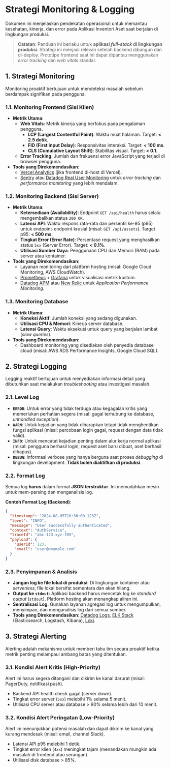 # Strategi Monitoring & Logging

Dokumen ini menjelaskan pendekatan operasional untuk memantau kesehatan, kinerja, dan error pada Aplikasi Inventori Aset saat berjalan di lingkungan produksi.

> **Catatan**: Panduan ini berlaku untuk **aplikasi *full-stack* di lingkungan produksi**. Strategi ini menjadi relevan setelah backend dibangun dan di-deploy. Prototipe frontend saat ini dapat dipantau menggunakan *error tracking* dan *web vitals* standar.

## 1. Strategi Monitoring

Monitoring proaktif bertujuan untuk mendeteksi masalah sebelum berdampak signifikan pada pengguna.

### 1.1. Monitoring Frontend (Sisi Klien)

-   **Metrik Utama**:
    -   **Web Vitals**: Metrik kinerja yang berfokus pada pengalaman pengguna.
        -   **LCP (Largest Contentful Paint)**: Waktu muat halaman. Target: **< 2.5 detik**.
        -   **FID (First Input Delay)**: Responsivitas interaksi. Target: **< 100 ms**.
        -   **CLS (Cumulative Layout Shift)**: Stabilitas visual. Target: **< 0.1**.
    -   **Error Tracking**: Jumlah dan frekuensi error JavaScript yang terjadi di browser pengguna.
-   **Tools yang Direkomendasikan**:
    -   [Vercel Analytics](https://vercel.com/analytics) (jika frontend di-host di Vercel).
    -   [Sentry](https://sentry.io/) atau [Datadog Real User Monitoring](https://www.datadoghq.com/product/real-user-monitoring/) untuk _error tracking_ dan _performance monitoring_ yang lebih mendalam.

### 1.2. Monitoring Backend (Sisi Server)

-   **Metrik Utama**:
    -   **Ketersediaan (Availability)**: Endpoint `GET /api/health` harus selalu mengembalikan status `200 OK`.
    -   **Latensi API**: Waktu respons rata-rata dan persentil ke-95 (p95) untuk endpoint-endpoint krusial (misal: `GET /api/assets`). Target p95: **< 500 ms**.
    -   **Tingkat Error (Error Rate)**: Persentase request yang menghasilkan status `5xx` (Server Error). Target: **< 0.1%**.
    -   **Utilisasi Sumber Daya**: Penggunaan CPU dan Memori (RAM) pada server atau kontainer.
-   **Tools yang Direkomendasikan**:
    -   Layanan monitoring dari platform hosting (misal: Google Cloud Monitoring, AWS CloudWatch).
    -   [Prometheus](https://prometheus.io/) + [Grafana](https://grafana.com/) untuk visualisasi metrik kustom.
    -   [Datadog APM](https://www.datadoghq.com/product/apm/) atau [New Relic](https://newrelic.com/) untuk _Application Performance Monitoring_.

### 1.3. Monitoring Database

-   **Metrik Utama**:
    -   **Koneksi Aktif**: Jumlah koneksi yang sedang digunakan.
    -   **Utilisasi CPU & Memori**: Kinerja server database.
    -   **Latensi Query**: Waktu eksekusi untuk query yang berjalan lambat (_slow queries_).
-   **Tools yang Direkomendasikan**:
    -   Dashboard monitoring yang disediakan oleh penyedia database cloud (misal: AWS RDS Performance Insights, Google Cloud SQL).

## 2. Strategi Logging

Logging reaktif bertujuan untuk menyediakan informasi detail yang dibutuhkan saat melakukan _troubleshooting_ atau investigasi masalah.

### 2.1. Level Log

-   **`ERROR`**: Untuk error yang tidak terduga atau kegagalan kritis yang memerlukan perhatian segera (misal: gagal terhubung ke database, _unhandled exception_).
-   **`WARN`**: Untuk kejadian yang tidak diharapkan tetapi tidak menghentikan fungsi aplikasi (misal: percobaan login gagal, request dengan data tidak valid).
-   **`INFO`**: Untuk mencatat kejadian penting dalam alur kerja normal aplikasi (misal: pengguna berhasil login, request aset baru dibuat, aset berhasil dihapus).
-   **`DEBUG`**: Informasi verbose yang hanya berguna saat proses _debugging_ di lingkungan development. **Tidak boleh diaktifkan di produksi**.

### 2.2. Format Log

Semua log **harus** dalam format **JSON terstruktur**. Ini memudahkan mesin untuk mem-parsing dan menganalisis log.

**Contoh Format Log (Backend)**:
```json
{
  "timestamp": "2024-08-05T10:30:00.123Z",
  "level": "INFO",
  "message": "User successfully authenticated",
  "context": "AuthService",
  "traceId": "abc-123-xyz-789",
  "payload": {
    "userId": 123,
    "email": "user@example.com"
  }
}
```

### 2.3. Penyimpanan & Analisis

-   **Jangan log ke file lokal di produksi**: Di lingkungan kontainer atau _serverless_, file lokal bersifat sementara dan akan hilang.
-   **Output ke `stdout`**: Aplikasi backend harus mencetak log ke _standard output_ (`stdout`). Platform hosting akan menangkap aliran ini.
-   **Sentralisasi Log**: Gunakan layanan agregasi log untuk mengumpulkan, menyimpan, dan menganalisis log dari semua sumber.
-   **Tools yang Direkomendasikan**: [Datadog Logs](https://www.datadoghq.com/product/log-management/), [ELK Stack](https://www.elastic.co/what-is/elk-stack) (Elasticsearch, Logstash, Kibana), [Loki](https://grafana.com/oss/loki/).

## 3. Strategi Alerting

Alerting adalah mekanisme untuk memberi tahu tim secara proaktif ketika metrik penting melampaui ambang batas yang ditentukan.

### 3.1. Kondisi Alert Kritis (High-Priority)

Alert ini harus segera ditangani dan dikirim ke kanal darurat (misal: PagerDuty, notifikasi push).

-   Backend API health check gagal (server down).
-   Tingkat error server (`5xx`) melebihi 1% selama 5 menit.
-   Utilisasi CPU server atau database > 90% selama lebih dari 10 menit.

### 3.2. Kondisi Alert Peringatan (Low-Priority)

Alert ini menunjukkan potensi masalah dan dapat dikirim ke kanal yang kurang mendesak (misal: email, channel Slack).

-   Latensi API p95 melebihi 1 detik.
-   Tingkat error klien (`4xx`) meningkat tajam (menandakan mungkin ada masalah di frontend atau serangan).
-   Utilisasi disk database > 85%.